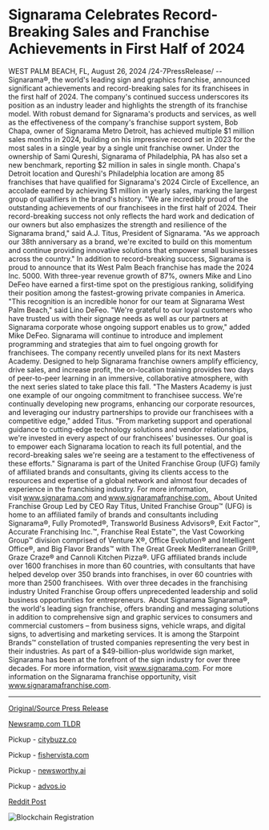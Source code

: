 # Signarama Celebrates Record-Breaking Sales and Franchise Achievements in First Half of 2024

WEST PALM BEACH, FL, August 26, 2024 /24-7PressRelease/ -- Signarama®, the world's leading sign and graphics franchise, announced significant achievements and record-breaking sales for its franchisees in the first half of 2024. The company's continued success underscores its position as an industry leader and highlights the strength of its franchise model.  With robust demand for Signarama's products and services, as well as the effectiveness of the company's franchise support system, Bob Chapa, owner of Signarama Metro Detroit, has achieved multiple $1 million sales months in 2024, building on his impressive record set in 2023 for the most sales in a single year by a single unit franchise owner. Under the ownership of Sami Qureshi, Signarama of Philadelphia, PA has also set a new benchmark, reporting $2 million in sales in single month. Chapa's Detroit location and Qureshi's Philadelphia location are among 85 franchises that have qualified for Signarama's 2024 Circle of Excellence, an accolade earned by achieving $1 million in yearly sales, marking the largest group of qualifiers in the brand's history.  "We are incredibly proud of the outstanding achievements of our franchisees in the first half of 2024. Their record-breaking success not only reflects the hard work and dedication of our owners but also emphasizes the strength and resilience of the Signarama brand," said A.J. Titus, President of Signarama. "As we approach our 38th anniversary as a brand, we're excited to build on this momentum and continue providing innovative solutions that empower small businesses across the country."  In addition to record-breaking success, Signarama is proud to announce that its West Palm Beach franchise has made the 2024 Inc. 5000. With three-year revenue growth of 87%, owners Mike and Lino DeFeo have earned a first-time spot on the prestigious ranking, solidifying their position among the fastest-growing private companies in America.  "This recognition is an incredible honor for our team at Signarama West Palm Beach," said Lino DeFeo.  "We're grateful to our loyal customers who have trusted us with their signage needs as well as our partners at Signarama corporate whose ongoing support enables us to grow," added Mike DeFeo.  Signarama will continue to introduce and implement programming and strategies that aim to fuel ongoing growth for franchisees. The company recently unveiled plans for its next Masters Academy. Designed to help Signarama franchise owners amplify efficiency, drive sales, and increase profit, the on-location training provides two days of peer-to-peer learning in an immersive, collaborative atmosphere, with the next series slated to take place this fall.  "The Masters Academy is just one example of our ongoing commitment to franchisee success. We're continually developing new programs, enhancing our corporate resources, and leveraging our industry partnerships to provide our franchisees with a competitive edge," added Titus. "From marketing support and operational guidance to cutting-edge technology solutions and vendor relationships, we're invested in every aspect of our franchisees' businesses. Our goal is to empower each Signarama location to reach its full potential, and the record-breaking sales we're seeing are a testament to the effectiveness of these efforts."  Signarama is part of the United Franchise Group (UFG) family of affiliated brands and consultants, giving its clients access to the resources and expertise of a global network and almost four decades of experience in the franchising industry.   For more information, visit www.signarama.com and www.signaramafranchise.com.   About United Franchise Group  Led by CEO Ray Titus, United Franchise Group™ (UFG) is home to an affiliated family of brands and consultants including Signarama®, Fully Promoted®, Transworld Business Advisors®, Exit Factor™, Accurate Franchising Inc.™, Franchise Real Estate™, the Vast Coworking Group™ division comprised of Venture X®, Office Evolution® and Intelligent Office®, and Big Flavor Brands™ with The Great Greek Mediterranean Grill®, Graze Craze® and Cannoli Kitchen Pizza®. UFG affiliated brands include over 1600 franchises in more than 60 countries, with consultants that have helped develop over 350 brands into franchises, in over 60 countries with more than 2500 franchisees.  With over three decades in the franchising industry United Franchise Group offers unprecedented leadership and solid business opportunities for entrepreneurs.    About Signarama  Signarama®, the world's leading sign franchise, offers branding and messaging solutions in addition to comprehensive sign and graphic services to consumers and commercial customers – from business signs, vehicle wraps, and digital signs, to advertising and marketing services. It is among the Starpoint Brands™ constellation of trusted companies representing the very best in their industries. As part of a $49-billion-plus worldwide sign market, Signarama has been at the forefront of the sign industry for over three decades. For more information, visit www.signarama.com. For more information on the Signarama franchise opportunity, visit www.signaramafranchise.com. 

---

[Original/Source Press Release](https://www.24-7pressrelease.com/press-release/513724/signarama-celebrates-record-breaking-sales-and-franchise-achievements-in-first-half-of-2024)
                    

[Newsramp.com TLDR](https://newsramp.com/curated-news/signarama-r-franchisees-achieve-record-breaking-sales-in-first-half-of-2024/c60555d1d2c665c74ef8df72147b5014) 


Pickup - [citybuzz.co](https://citybuzz.co/2024/08/26/signarama-franchisees-achieve-record-breaking-sales-in-first-half-of-2024)

Pickup - [fishervista.com](https://fishervista.com/en/signarama-reports-record-breaking-franchise-sales-in-early-2024/20245950)

Pickup - [newsworthy.ai](https://newsworthy.ai/curated/signarama-franchisees-achieve-record-breaking-sales-in-first-half-of-2024/20245950)

Pickup - [advos.io](https://advos.io/en/signarama-reports-record-breaking-sales-and-franchise-achievements-in-early-2024/20245950)
 



[Reddit Post](https://www.reddit.com/r/Leadership_Management/comments/1f1rjo2/signarama_franchisees_achieve_recordbreaking/) 



![Blockchain Registration](https://cdn.newsramp.app/24-7PressRelease/qrcode/248/26/boss6SjY.webp)